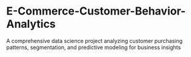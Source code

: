 # E-Commerce-Customer-Behavior-Analytics
A comprehensive data science project analyzing customer purchasing patterns, segmentation, and predictive modeling for business insights
